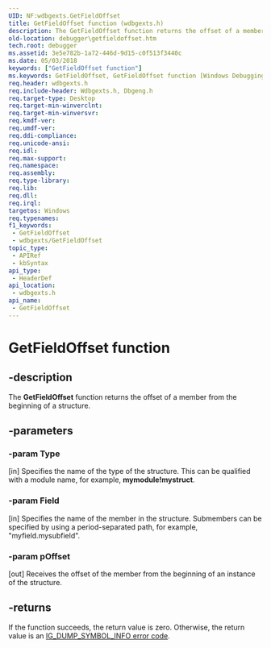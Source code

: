 ```yaml
---
UID: NF:wdbgexts.GetFieldOffset
title: GetFieldOffset function (wdbgexts.h)
description: The GetFieldOffset function returns the offset of a member from the beginning of a structure.
old-location: debugger\getfieldoffset.htm
tech.root: debugger
ms.assetid: 3e5e782b-1a72-446d-9d15-c0f513f3440c
ms.date: 05/03/2018
keywords: ["GetFieldOffset function"]
ms.keywords: GetFieldOffset, GetFieldOffset function [Windows Debugging], WdbgExts_Ref_22c8a9bc-dec9-4eec-95c6-b265694b4385.xml, debugger.getfieldoffset, wdbgexts/GetFieldOffset
req.header: wdbgexts.h
req.include-header: Wdbgexts.h, Dbgeng.h
req.target-type: Desktop
req.target-min-winverclnt: 
req.target-min-winversvr: 
req.kmdf-ver: 
req.umdf-ver: 
req.ddi-compliance: 
req.unicode-ansi: 
req.idl: 
req.max-support: 
req.namespace: 
req.assembly: 
req.type-library: 
req.lib: 
req.dll: 
req.irql: 
targetos: Windows
req.typenames: 
f1_keywords:
 - GetFieldOffset
 - wdbgexts/GetFieldOffset
topic_type:
 - APIRef
 - kbSyntax
api_type:
 - HeaderDef
api_location:
 - wdbgexts.h
api_name:
 - GetFieldOffset
---
```


# GetFieldOffset function


## -description

The <b>GetFieldOffset</b> function returns the offset of a member from the beginning of a structure.

## -parameters

### -param Type 

[in]
Specifies the name of the type of the structure.  This can be qualified with a module name, for example, <b>mymodule!mystruct</b>.

### -param Field 

[in]
Specifies the name of the member in the structure.  Submembers can be specified by using a period-separated path, for example, "myfield.mysubfield".

### -param pOffset 

[out]
Receives the offset of the member from the beginning of an instance of the structure.

## -returns

If the function succeeds, the return value is zero. Otherwise, the return value is an <a href="/previous-versions/ff550910(v=vs.85)">IG_DUMP_SYMBOL_INFO error code</a>.